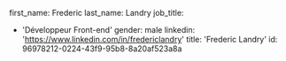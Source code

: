 first_name: Frederic
last_name: Landry
job_title:
  - 'Développeur Front-end'
gender: male
linkedin: 'https://www.linkedin.com/in/fredericlandry'
title: 'Frederic Landry'
id: 96978212-0224-43f9-95b8-8a20af523a8a
